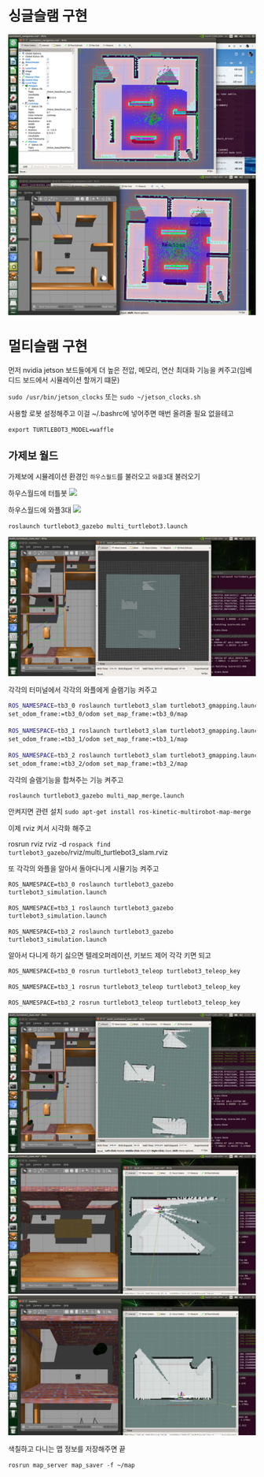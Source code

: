 # 싱글슬램 구현


![](./img/single_1.png)
![](./img/single_2.png)




# 멀티슬램 구현

먼저 nvidia jetson 보드들에게 더 높은 전압, 메모리, 연산 최대화 기능을 켜주고(임베디드 보드에서 시뮬레이션 할꺼기 떄문)

`sudo /usr/bin/jetson_clocks` 또는 `sudo ~/jetson_clocks.sh`

사용할 로봇 설정해주고 이걸 ~/.bashrc에 넣어주면 매번 올려줄 필요 없을테고

`export TURTLEBOT3_MODEL=waffle`


## 가제보 월드

가제보에 시뮬레이션 환경인 `하우스월드`를 불러오고 `와플3`대 불러오기

하우스월드에 터틀봇
![](http://emanual.robotis.com/assets/images/platform/turtlebot3/simulation/turtlebot3_house1.png)

하우스월드에 와플3대
![](http://emanual.robotis.com/assets/images/platform/turtlebot3/simulation/turtlebot3_house_slam.png)


`roslaunch turtlebot3_gazebo multi_turtlebot3.launch`


![](./img/multi_1.png)


각각의 터미널에서 각각의 와플에게 슬램기능 켜주고

```bash
ROS_NAMESPACE=tb3_0 roslaunch turtlebot3_slam turtlebot3_gmapping.launch set_base_frame:=tb3_0/base_footprint
set_odom_frame:=tb3_0/odom set_map_frame:=tb3_0/map

ROS_NAMESPACE=tb3_1 roslaunch turtlebot3_slam turtlebot3_gmapping.launch set_base_frame:=tb3_1/base_footprint
set_odom_frame:=tb3_1/odom set_map_frame:=tb3_1/map

ROS_NAMESPACE=tb3_2 roslaunch turtlebot3_slam turtlebot3_gmapping.launch set_base_frame:=tb3_2/base_footprint
set_odom_frame:=tb3_2/odom set_map_frame:=tb3_2/map
```

각각의 슬램기능을 합쳐주는 기능 켜주고
```
roslaunch turtlebot3_gazebo multi_map_merge.launch
```
안켜지면 관련 설치 `sudo apt-get install ros-kinetic-multirobot-map-merge`


이제 rviz 켜서 시각화 해주고

rosrun rviz rviz -d `rospack find turtlebot3_gazebo`/rviz/multi_turtlebot3_slam.rviz



또 각각의 와플을 알아서 돌아다니게 시뮬기능 켜주고
```
ROS_NAMESPACE=tb3_0 roslaunch turtlebot3_gazebo turtlebot3_simulation.launch

ROS_NAMESPACE=tb3_1 roslaunch turtlebot3_gazebo turtlebot3_simulation.launch

ROS_NAMESPACE=tb3_2 roslaunch turtlebot3_gazebo turtlebot3_simulation.launch
```

알아서 다니게 하기 싫으면 텔레오퍼레이션, 키보드 제어 각각 키면 되고
```
ROS_NAMESPACE=tb3_0 rosrun turtlebot3_teleop turtlebot3_teleop_key

ROS_NAMESPACE=tb3_1 rosrun turtlebot3_teleop turtlebot3_teleop_key

ROS_NAMESPACE=tb3_2 rosrun turtlebot3_teleop turtlebot3_teleop_key
```

![](./img/multi_2.png)
![](./img/multi_3.png)
![](./img/multi_4.png)



색칠하고 다니는 맵 정보를 저장해주면 끝

`rosrun map_server map_saver -f ~/map`
 